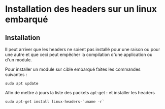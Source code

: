 # Installation des headers sur un linux embarqué

## Installation 
Il peut arriver que les headers ne soient pas installé pour une raison ou pour une autre et que ceci peut empêcher la compilation d'une application ou d'un module.

Pour installer un module sur cible embarqué faites les commandes suivantes :
```
sudo apt update
```
Afin de mettre à jours la liste des packets apt-get :
et installer les headers
```
sudo apt-get install linux-headers-`uname -r`
```